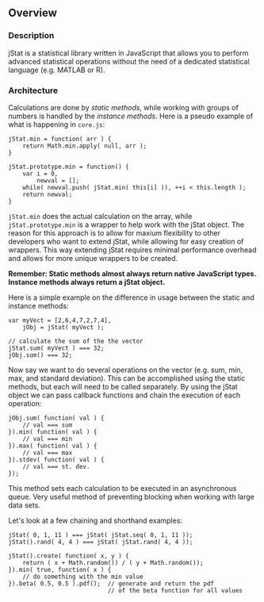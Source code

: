 ## Overview

### Description

jStat is a statistical library written in JavaScript that allows you to perform advanced statistical operations without the need of a dedicated statistical language (e.g. MATLAB or R).

### Architecture

Calculations are done by *static methods*, while working with groups of numbers is handled by the *instance methods*.
Here is a pseudo example of what is happening in `core.js`:

    jStat.min = function( arr ) {
        return Math.min.apply( null, arr );
    }

    jStat.prototype.min = function() {
        var i = 0,
            newval = [];
        while( newval.push( jStat.min( this[i] )), ++i < this.length );
        return newval;
    }

`jStat.min` does the actual calculation on the array, while `jStat.prototype.min` is a wrapper to help work with the jStat object.
The reason for this approach is to allow for maxium flexibility to other developers who want to extend jStat, while allowing for easy creation of wrappers.
This way extending jStat requires minimal performance overhead and allows for more unique wrappers to be created.

**Remember: Static methods almost always return native JavaScript types. Instance methods always return a jStat object.**

Here is a simple example on the difference in usage between the static and instance methods:

    var myVect = [2,6,4,7,2,7,4],
        jObj = jStat( myVect );

    // calculate the sum of the the vector
    jStat.sum( myVect ) === 32;
    jObj.sum() === 32;

Now say we want to do several operations on the vector (e.g. sum, min, max, and standard deviation).
This can be accomplished using the static methods, but each will need to be called separately.
By using the jStat object we can pass callback functions and chain the execution of each operation:

    jObj.sum( function( val ) {
        // val === sum
    }).min( function( val ) {
        // val === min
    }).max( function( val ) {
        // val === max
    }).stdev( function( val ) {
        // val === st. dev.
    });

This method sets each calculation to be executed in an asynchronous queue.
Very useful method of preventing blocking when working with large data sets.

Let's look at a few chaining and shorthand examples:

    jStat( 0, 1, 11 ) === jStat( jStat.seq( 0, 1, 11 ));
    jStat().rand( 4, 4 ) === jStat( jStat.rand( 4, 4 ));

    jStat().create( function( x, y ) {
        return ( x + Math.random()) / ( y + Math.random());
    }).min( true, function( x ) {
        // do something with the min value
    }).beta( 0.5, 0.5 ).pdf();  // generate and return the pdf
                                // of the beta function for all values
